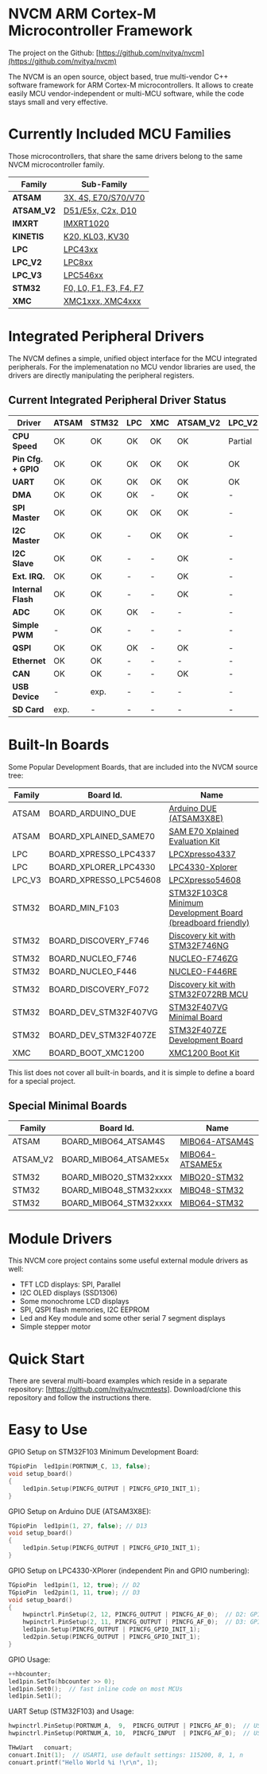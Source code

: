 # NVCM ARM Cortex-M Microcontroller Framework

The project on the Github: [https://github.com/nvitya/nvcm](https://github.com/nvitya/nvcm)

The NVCM is an open source, object based, true multi-vendor C++ software framework for ARM Cortex-M microcontrollers. It allows to create easily MCU vendor-independent or multi-MCU software, while the code stays small and very effective.

# Currently Included MCU Families

Those microcontrollers, that share the same drivers belong to the same NVCM microcontroller family.

__Family__   | __Sub-Family__
-------------|------------------------
__ATSAM__    | [3X, 4S, E70/S70/V70](https://github.com/nvitya/nvcm/blob/master/mcu/ATSAM/src/mcu_builtin.h)
__ATSAM_V2__ | [D51/E5x, C2x, D10](https://github.com/nvitya/nvcm/blob/master/mcu/ATSAM_V2/src/mcu_builtin.h)
__IMXRT__    | [IMXRT1020](https://github.com/nvitya/nvcm/blob/master/mcu/IMXRT/src/mcu_builtin.h)
__KINETIS__  | [K20, KL03, KV30](https://github.com/nvitya/nvcm/blob/master/mcu/KINETIS/src/mcu_builtin.h)
__LPC__      | [LPC43xx](https://github.com/nvitya/nvcm/blob/master/mcu/LPC/src/mcu_builtin.h)
__LPC_V2__   | [LPC8xx](https://github.com/nvitya/nvcm/blob/master/mcu/LPC_V2/src/mcu_builtin.h)
__LPC_V3__   | [LPC546xx](https://github.com/nvitya/nvcm/blob/master/mcu/LPC_V3/src/mcu_builtin.h)
__STM32__    | [F0, L0, F1, F3, F4, F7](https://github.com/nvitya/nvcm/blob/master/mcu/STM32/src/mcu_builtin.h)
__XMC__      | [XMC1xxx, XMC4xxx](https://github.com/nvitya/nvcm/blob/master/mcu/XMC/src/mcu_builtin.h)


# Integrated Peripheral Drivers

The NVCM defines a simple, unified object interface for the MCU integrated peripherals. For the implemenatation no MCU vendor libraries are used, the drivers are directly manipulating the peripheral registers.

## Current Integrated Peripheral Driver Status

  Driver              |__ATSAM__|__STM32__|__LPC__|__XMC__|__ATSAM_V2__|__LPC_V2__|__LPC_V3__|__IMXRT__|__KINETIS__|
----------------------|---------|---------|-------|-------|------------|----------|----------|---------|-----------|
__CPU Speed__         | OK      | OK      | OK    | OK    | OK         | Partial  | OK       | OK      | Partial   |
__Pin Cfg. + GPIO__   | OK      | OK      | OK    | OK    | OK         | OK       | OK       | OK      | OK        |
__UART__              | OK      | OK      | OK    | OK    | OK         | OK       | OK       | OK      | OK        |
__DMA__               | OK      | OK      | OK    | -     | OK         | -        | OK       | -       | -         |
__SPI Master__        | OK      | OK      | OK    | OK    | OK         | -        | OK       | -       | -         |
__I2C Master__        | OK      | OK      | -     | OK    | OK         | -        | OK       | -       | -         |
__I2C Slave__         | OK      | OK      | -     | -     | OK         | -        | -        | -       | -         |
__Ext. IRQ.__         | OK      | OK      | -     | -     | OK         | -        | -        | -       | -         |
__Internal Flash__    | OK      | OK      | -     | -     | OK         | -        | -        | -       | -         |
__ADC__               | OK      | OK      | OK    | -     | -          | -        | -        | -       | -         |
__Simple PWM__        | -       | OK      | -     | -     | -          | -        | -        | -       | -         |
__QSPI__              | OK      | OK      | OK    | -     | OK         | -        | OK       | -       | -         |
__Ethernet__          | OK      | OK      | -     | -     | -          | -        | -        | -       | -         |
__CAN__               | OK      | OK      | -     | -     | OK         | -        | -        | -       | -         |
__USB Device__        | -       | exp.    | -     | -     | -          | -        | -        | -       | -         |
__SD Card__           | exp.    | -       | -     | -     | -          | -        | -        | -       | -         |

# Built-In Boards

Some Popular Development Boards, that are included into the NVCM source tree:

__Family__ | __Board Id.__          | __Name__
-----------|------------------------|-------------------------------------
ATSAM      | BOARD_ARDUINO_DUE      | [Arduino DUE (ATSAM3X8E)](https://store.arduino.cc/usa/arduino-due)
ATSAM      | BOARD_XPLAINED_SAME70  | [SAM E70 Xplained Evaluation Kit](http://www.microchip.com/DevelopmentTools/ProductDetails.aspx?PartNO=ATSAME70-XPLD)
LPC        | BOARD_XPRESSO_LPC4337  | [LPCXpresso4337](https://www.nxp.com/support/developer-resources/hardware-development-tools/lpcxpresso-boards/lpcxpresso4337-development-board:OM13070)
LPC        | BOARD_XPLORER_LPC4330  | [LPC4330-Xplorer](https://www.nxp.com/support/developer-resources/hardware-development-tools/lpcxpresso-boards/lpc4330-xplorer-board:OM13027)
LPC_V3     | BOARD_XPRESSO_LPC54608 | [LPCXpresso54608](https://www.nxp.com/support/developer-resources/hardware-development-tools/lpcxpresso-boards/lpcxpresso-development-board-for-lpc5460x-mcus:OM13092)
STM32      | BOARD_MIN_F103         | [STM32F103C8 Minimum Development Board (breadboard friendly)](https://www.aliexpress.com/w/wholesale-stm32f103c8t6-minimum.html)
STM32      | BOARD_DISCOVERY_F746   | [Discovery kit with STM32F746NG](https://www.st.com/en/evaluation-tools/32f746gdiscovery.html)
STM32      | BOARD_NUCLEO_F746      | [NUCLEO-F746ZG](http://www.st.com/en/evaluation-tools/nucleo-f746zg.html)
STM32      | BOARD_NUCLEO_F446      | [NUCLEO-F446RE](http://www.st.com/en/evaluation-tools/nucleo-f446re.html)
STM32      | BOARD_DISCOVERY_F072   | [Discovery kit with STM32F072RB MCU](http://www.st.com/en/evaluation-tools/32f072bdiscovery.html)
STM32      | BOARD_DEV_STM32F407VG  | [STM32F407VG Minimal Board](https://www.aliexpress.com/item/STM32F4Discovery-STM32F407VGT6-ARM-Cortex-M4-32bit-MCU-Core-Development-Board/32757497307.html)
STM32      | BOARD_DEV_STM32F407ZE  | [STM32F407ZE Development Board](https://www.aliexpress.com/item/Free-shipping-STM32F407ZET6-development-board-M4-STM32F4-core-board-arm-development-board-cortex-M4/32689262341.html)
XMC        | BOARD_BOOT_XMC1200     | [XMC1200 Boot Kit](https://www.infineon.com/cms/de/product/evaluation-boards/kit_xmc12_boot_001/)

This list does not cover all built-in boards, and it is simple to define a board for a special project.

## Special Minimal Boards

__Family__ | __Board Id.__          | __Name__
-----------|------------------------|-------------------------------------
ATSAM      | BOARD_MIBO64_ATSAM4S   | [MIBO64-ATSAM4S](https://github.com/nvitya/minimal_boards/tree/master/mibo64_atsam4s)
ATSAM_V2   | BOARD_MIBO64_ATSAME5x  | [MIBO64-ATSAME5x](https://github.com/nvitya/minimal_boards/tree/master/mibo64-atsame5x)
STM32      | BOARD_MIBO20_STM32xxxx | [MIBO20-STM32](https://github.com/nvitya/minimal_boards/tree/master/mibo20_stm32)
STM32      | BOARD_MIBO48_STM32xxxx | [MIBO48-STM32](https://github.com/nvitya/minimal_boards/tree/master/mibo48_stm32)
STM32      | BOARD_MIBO64_STM32xxxx | [MIBO64-STM32](https://github.com/nvitya/minimal_boards/tree/master/mibo64_stm32)

# Module Drivers

This NVCM core project contains some useful external module drivers as well:
 * TFT LCD displays: SPI, Parallel
 * I2C OLED displays (SSD1306)
 * Some monochrome LCD displays
 * SPI, QSPI flash memories, I2C EEPROM
 * Led and Key module and some other serial 7 segment displays
 * Simple stepper motor

# Quick Start

There are several multi-board examples which reside in a separate repository: [https://github.com/nvitya/nvcmtests].
Download/clone this repository and follow the instructions there.

# Easy to Use

GPIO Setup on STM32F103 Minimum Development Board:
```C++
TGpioPin  led1pin(PORTNUM_C, 13, false);
void setup_board()
{
	led1pin.Setup(PINCFG_OUTPUT | PINCFG_GPIO_INIT_1);
}
```

GPIO Setup on Arduino DUE (ATSAM3X8E):
```C++
TGpioPin  led1pin(1, 27, false); // D13
void setup_board()
{
	led1pin.Setup(PINCFG_OUTPUT | PINCFG_GPIO_INIT_1);
}
```

GPIO Setup on LPC4330-XPlorer (independent Pin and GPIO numbering):
```C++
TGpioPin  led1pin(1, 12, true); // D2
TGpioPin  led2pin(1, 11, true); // D3
void setup_board()
{
	hwpinctrl.PinSetup(2, 12, PINCFG_OUTPUT | PINCFG_AF_0);  // D2: GPIO_1_12, pad B9
	hwpinctrl.PinSetup(2, 11, PINCFG_OUTPUT | PINCFG_AF_0);  // D3: GPIO_1_11, pad A9
	led1pin.Setup(PINCFG_OUTPUT | PINCFG_GPIO_INIT_1);
	led2pin.Setup(PINCFG_OUTPUT | PINCFG_GPIO_INIT_1);
}
```
GPIO Usage:
```C++
++hbcounter;
led1pin.SetTo(hbcounter >> 0);
led1pin.Set0();  // fast inline code on most MCUs
led1pin.Set1();
```
UART Setup (STM32F103) and Usage:
```C++
hwpinctrl.PinSetup(PORTNUM_A,  9,  PINCFG_OUTPUT | PINCFG_AF_0);  // USART1_TX
hwpinctrl.PinSetup(PORTNUM_A, 10,  PINCFG_INPUT  | PINCFG_AF_0);  // USART1_RX

THwUart   conuart;
conuart.Init(1);  // USART1, use default settings: 115200, 8, 1, n
conuart.printf("Hello World %i !\r\n", 1);
```
